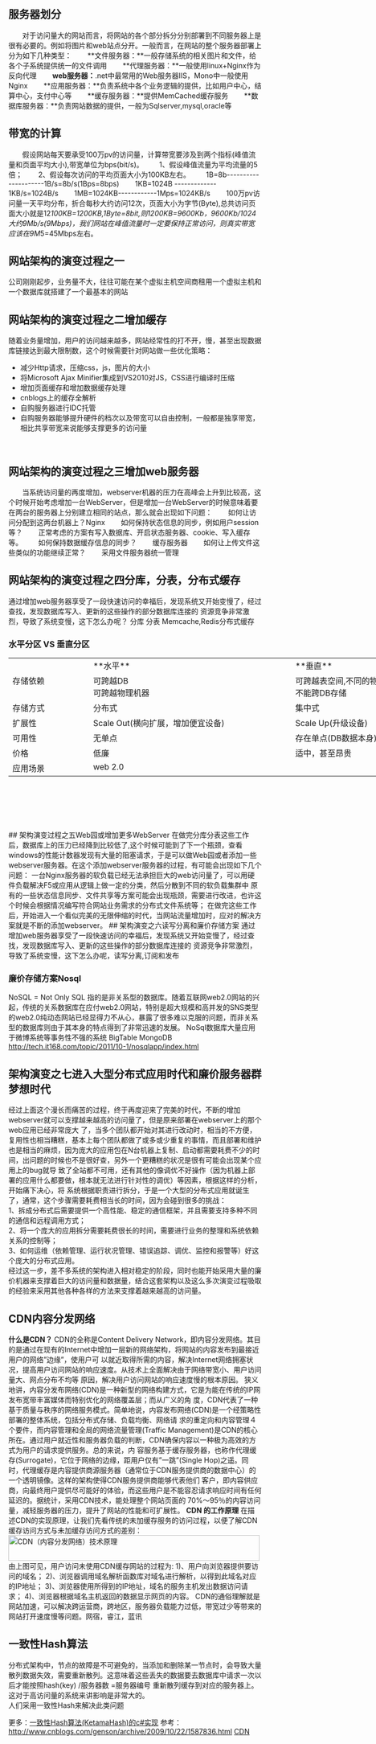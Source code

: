 ## 服务器划分
&nbsp;&nbsp;&nbsp;&nbsp;&nbsp;&nbsp; 对于访问量大的网站而言，将网站的各个部分拆分分别部署到不同服务器上是很有必要的。例如将图片和web站点分开。一般而言，在网站的整个服务器部署上分为如下几种类型：
&nbsp;&nbsp;&nbsp;&nbsp;&nbsp;&nbsp; **文件服务器：**一般存储系统的相关图片和文件，给各个子系统提供统一的文件调用
&nbsp;&nbsp;&nbsp;&nbsp;&nbsp;&nbsp; **代理服务器：**一般使用linux+Nginx作为反向代理
&nbsp;&nbsp;&nbsp;&nbsp;&nbsp;&nbsp; **web服务器：**.net中最常用的Web服务器IIS，Mono中一般使用Nginx
&nbsp;&nbsp;&nbsp;&nbsp;&nbsp;&nbsp; **应用服务器：**负责系统中各个业务逻辑的提供，比如用户中心，结算中心，支付中心等
&nbsp;&nbsp;&nbsp;&nbsp;&nbsp;&nbsp; **缓存服务器：**提供MemCached缓存服务
&nbsp;&nbsp;&nbsp;&nbsp;&nbsp;&nbsp; **数据库服务器：**负责网站数据的提供，一般为Sqlserver,mysql,oracle等
## 带宽的计算
&nbsp;&nbsp;&nbsp;&nbsp;&nbsp;&nbsp; 假设网站每天要承受100万pv的访问量，计算带宽要涉及到两个指标(峰值流量和页面平均大小),带宽单位为bps(bit/s)。
&nbsp;&nbsp;&nbsp;&nbsp;&nbsp;&nbsp; 1、假设峰值流量为平均流量的5倍；
&nbsp;&nbsp;&nbsp;&nbsp;&nbsp;&nbsp; 2、假设每次访问的平均页面大小为100KB左右。
&nbsp;&nbsp;&nbsp;&nbsp;&nbsp;&nbsp; 1B=8b---------------------1B/s=8b/s(1Bps=8bps)
&nbsp;&nbsp;&nbsp;&nbsp;&nbsp;&nbsp; 1KB=1024B ------------- 1KB/s=1024B/s
&nbsp;&nbsp;&nbsp;&nbsp;&nbsp;&nbsp; 1MB=1024KB------------1Mps=1024KB/s
&nbsp;&nbsp;&nbsp;&nbsp;&nbsp;&nbsp; 100万pv访问量一天平均分布，折合每秒大约访问12次，页面大小为字节(Byte),总共访问页面大小就是12*100KB=1200KB,1Byte=8bit,则1200KB=9600Kb，9600Kb/1024大约9Mb/s(9Mbps)，我们网站在峰值流量时一定要保持正常访问，则真实带宽应该在9M*5=45Mbps左右。
## 网站架构的演变过程之一
公司刚刚起步，业务量不大，往往可能在某个虚拟主机空间商租用一个虚拟主机和一个数据库就搭建了一个最基本的网站
&nbsp;

## 网站架构的演变过程之二增加缓存
随着业务量增加，用户的访问越来越多，网站经常性的打不开，慢，甚至出现数据库链接达到最大限制数，这个时候需要针对网站做一些优化策略：

- 减少Http请求，压缩css，js，图片的大小
- 将Microsoft Ajax Minifier集成到VS2010对JS，CSS进行编译时压缩
- 增加页面缓存和增加数据缓存处理
- cnblogs上的缓存全解析
- 自购服务器进行IDC托管
- 自购服务器能够提升硬件的档次以及带宽可以自由控制，一般都是独享带宽，相比共享带宽来说能够支撑更多的访问量

&nbsp;
## 网站架构的演变过程之三增加web服务器
&nbsp;&nbsp;&nbsp;&nbsp;&nbsp;&nbsp; 当系统访问量的再度增加，webserver机器的压力在高峰会上升到比较高，这个时候开始考虑增加一台WebServer，但是增加一台WebServer的时候意味着要在两台的服务器上分别建立相同的站点，那么就会出现如下问题：
&nbsp;&nbsp;&nbsp;&nbsp;&nbsp;&nbsp; 如何让访问分配到这两台机器上？Nginx
&nbsp;&nbsp;&nbsp;&nbsp;&nbsp;&nbsp; 如何保持状态信息的同步，例如用户session等？
&nbsp;&nbsp;&nbsp;&nbsp;&nbsp;&nbsp; 正常考虑的方案有写入数据库、开启状态服务器、cookie、写入缓存等。
&nbsp;&nbsp;&nbsp;&nbsp;&nbsp;&nbsp; 如何保持数据缓存信息的同步？
&nbsp;&nbsp;&nbsp;&nbsp;&nbsp;&nbsp; 缓存服务器
&nbsp;&nbsp;&nbsp;&nbsp;&nbsp;&nbsp; 如何让上传文件这些类似的功能继续正常？
&nbsp;&nbsp;&nbsp;&nbsp;&nbsp;&nbsp; 采用文件服务器统一管理
## 网站架构的演变过程之四分库，分表，分布式缓存
通过增加web服务器享受了一段快速访问的幸福后，发现系统又开始变慢了，经过查找，发现数据库写入、更新的这些操作的部分数据库连接的&nbsp;资源竞争非常激烈，导致了系统变慢，这下怎么办呢？
分库
分表
Memcache,Redis分布式缓存

### 水平分区 VS 垂直分区
<table style="width: 847px; height: 326px" border="0" cellspacing="0" cellpadding="0">
<tbody>
<tr>
<td style="text-align: left" valign="top" width="155">&nbsp;</td>
<td style="text-align: left" valign="top" width="410">
**水平**
</td>
<td style="text-align: left" valign="top" width="282">
**垂直**
</td>
</tr>
<tr>
<td style="text-align: left" valign="top" width="155">
存储依赖
</td>
<td style="text-align: left" valign="top" width="410">
可跨越DB<br>
  可跨越物理机器









  </td>
<td style="text-align: left" valign="top" width="282">
可跨越表空间,不同的物理属性<br>
  不能跨DB存储









  </td>









 </tr>
<tr>
<td style="text-align: left" valign="top" width="155">
存储方式









  </td>
<td style="text-align: left" valign="top" width="410">
分布式









  </td>
<td style="text-align: left" valign="top" width="282">
集中式









  </td>









 </tr>
<tr>
<td style="text-align: left" valign="top" width="155">
扩展性









  </td>
<td style="text-align: left" valign="top" width="410">
Scale&nbsp;Out(横向扩展，增加便宜设备)









  </td>
<td style="text-align: left" valign="top" width="282">
Scale&nbsp;Up(升级设备)









  </td>









 </tr>
<tr>
<td style="text-align: left" valign="top" width="155">
可用性









  </td>
<td style="text-align: left" valign="top" width="410">
无单点









  </td>
<td style="text-align: left" valign="top" width="282">
存在单点(DB数据本身)









  </td>









 </tr>
<tr>
<td style="text-align: left" valign="top" width="155">
价格









  </td>
<td style="text-align: left" valign="top" width="410">
低廉









  </td>
<td style="text-align: left" valign="top" width="282">
适中，甚至昂贵









  </td>









 </tr>
<tr>
<td style="text-align: left" valign="top" width="155">
应用场景









  </td>
<td style="text-align: left" valign="top" width="410">
web&nbsp;2.0









  </td>
<td style="text-align: left">&nbsp;</td>









 </tr>









</tbody>








</table>
## 架构演变过程之五Web园或增加更多WebServer
在做完分库分表这些工作后，数据库上的压力已经降到比较低了,这个时候可能到了下一个瓶颈，查看windows的性能计数器发现有大量的阻塞请求，于是可以做Web园或者添加一些webserver服务器。在这个添加webserver服务器的过程，有可能会出现如下几个问题：
一台Nginx服务器的软负载已经无法承担巨大的web访问量了，可以用硬件负载解决F5或应用从逻辑上做一定的分类，然后分散到不同的软负载集群中
原有的一些状态信息同步、文件共享等方案可能会出现瓶颈，需要进行改进，也许这个时候会根据情况编写符合网站业务需求的分布式文件系统等；
在做完这些工作后，开始进入一个看似完美的无限伸缩的时代，当网站流量增加时，应对的解决方案就是不断的添加webserver。
## 架构演变之六读写分离和廉价存储方案
通过增加web服务器享受了一段快速访问的幸福后，发现系统又开始变慢了，经过查找，发现数据库写入、更新的这些操作的部分数据库连接的&nbsp;资源竞争非常激烈，导致了系统变慢，这下怎么办呢，读写分离,订阅和发布
&nbsp;

### 廉价存储方案Nosql
NoSQL = Not Only SQL&nbsp;指的是非关系型的数据库。随着互联网web2.0网站的兴起，传统的关系数据库在应付web2.0网站，特别是超大规模和高并发的SNS类型的web2.0纯动态网站已经显得力不从心，暴露了很多难以克服的问题，而非关系型的数据库则由于其本身的特点得到了非常迅速的发展。
NoSql数据库大量应用于微博系统等事务性不强的系统
BigTable
MongoDB&nbsp;
http://tech.it168.com/topic/2011/10-1/nosqlapp/index.html
## 架构演变之七进入大型分布式应用时代和廉价服务器群梦想时代
经过上面这个漫长而痛苦的过程，终于再度迎来了完美的时代，不断的增加webserver就可以支撑越来越高的访问量了，但是原来部署在webserver上的那个web应用已经非常庞大&nbsp;了，当多个团队都开始对其进行改动时，相当的不方便，复用性也相当糟糕，基本上每个团队都做了或多或少重复的事情，而且部署和维护也是相当的麻烦，因为庞大的应用包在N台机器上复制、启动都需要耗费不少的时间，出问题的时候也不是很好查，另外一个更糟糕的状况是很有可能会出现某个应用上的bug就导&nbsp;致了全站都不可用，还有其他的像调优不好操作（因为机器上部署的应用什么都要做，根本就无法进行针对性的调优）等因素，根据这样的分析，开始痛下决心，将&nbsp;系统根据职责进行拆分，于是一个大型的分布式应用就诞生了，通常，这个步骤需要耗费相当长的时间，因为会碰到很多的挑战：<br>
1、拆成分布式后需要提供一个高性能、稳定的通信框架，并且需要支持多种不同的通信和远程调用方式；<br>
2、将一个庞大的应用拆分需要耗费很长的时间，需要进行业务的整理和系统依赖关系的控制等；<br>
3、如何运维（依赖管理、运行状况管理、错误追踪、调优、监控和报警等）好这个庞大的分布式应用。<br>
经过这一步，差不多系统的架构进入相对稳定的阶段，同时也能开始采用大量的廉价机器来支撑着巨大的访问量和数据量，结合这套架构以及这么多次演变过程吸取的经验来采用其他各种各样的方法来支撑着越来越高的访问量。
## CDN内容分发网络
**什么是CDN？**
CDN的全称是Content Delivery Network，即内容分发网络。其目的是通过在现有的Internet中增加一层新的网络架构，将网站的内容发布到最接近用户的网络”边缘”，使用户可 以就近取得所需的内容，解决Internet网络拥塞状况，提高用户访问网站的响应速度。从技术上全面解决由于网络带宽小、用户访问量大、网点分布不均等 原因，解决用户访问网站的响应速度慢的根本原因。
狭义地讲，内容分发布网络(CDN)是一种新型的网络构建方式，它是为能在传统的IP网发布宽带丰富媒体而特别优化的网络覆盖层；而从广义的角 度，CDN代表了一种基于质量与秩序的网络服务模式。简单地说，内容发布网络(CDN)是一个经策略性部署的整体系统，包括分布式存储、负载均衡、网络请 求的重定向和内容管理４个要件，而内容管理和全局的网络流量管理(Traffic Management)是CDN的核心所在。通过用户就近性和服务器负载的判断，CDN确保内容以一种极为高效的方式为用户的请求提供服务。总的来说，内 容服务基于缓存服务器，也称作代理缓存(Surrogate)，它位于网络的边缘，距用户仅有”一跳”(Single Hop)之遥。同时，代理缓存是内容提供商源服务器（通常位于CDN服务提供商的数据中心）的一个透明镜像。这样的架构使得CDN服务提供商能够代表他们 客户，即内容供应商，向最终用户提供尽可能好的体验，而这些用户是不能容忍请求响应时间有任何延迟的。据统计，采用CDN技术，能处理整个网站页面的 70%～95％的内容访问量，减轻服务器的压力，提升了网站的性能和可扩展性。
**CDN 的工作原理**
在描述CDN的实现原理，让我们先看传统的未加缓存服务的访问过程，以便了解CDN缓存访问方式与未加缓存访问方式的差别：
<a class="cboxElement" title="CDN（内容分发网络）技术原理" href="http://jbcdn2.b0.upaiyun.com/2012/11/cdn-01.jpg" rel="lightbox[30508]"><img class="aligncenter size-full wp-image-30511" title="CDN（内容分发网络）技术原理" src="http://jbcdn2.b0.upaiyun.com/2012/11/cdn-01.jpg" alt="CDN（内容分发网络）技术原理" width="500" height="51"></a>
由上图可见，用户访问未使用CDN缓存网站的过程为:
1)、用户向浏览器提供要访问的域名；
2)、浏览器调用域名解析函数库对域名进行解析，以得到此域名对应的IP地址；
3)、浏览器使用所得到的IP地址，域名的服务主机发出数据访问请求；
4)、浏览器根据域名主机返回的数据显示网页的内容。
CDN的通俗理解就是网站加速，可以解决跨运营商，跨地区，服务器负载能力过低，带宽过少等带来的网站打开速度慢等问题。网宿，睿江，蓝讯

## 一致性Hash算法
分布式架构中，节点的故障是不可避免的，当添加和删除某一节点时，会导致大量散列数据失效，需要重新散列。这意味着这些丢失的数据要去数据库中请求一次以后才能按照hash(key) /服务器数 =服务器编号 重新散列缓存到对应的服务器上。这对于高访问量的系统来讲影响是非常大的。<br>人们采用一致性Hash来解决此类问题

更多：<a id="cb_post_title_url" class="postTitle2" href="http://www.cnblogs.com/daizhj/archive/2010/08/24/1807324.html" target="_blank">一致性Hash算法(KetamaHash)的c#实现</a>
参考：
<a href="http://www.cnblogs.com/genson/archive/2009/10/22/1587836.html" target="_blank">http://www.cnblogs.com/genson/archive/2009/10/22/1587836.html</a>
<a href="http://baike.baidu.com/link?url=-2shqbu3cAZxy-7jpgcelto04_IE6kfdjGsp43lHey_nL80RVvBVY7YzWhOU-B3HDIIt1uRk0ljq01O9zXtjRq" target="_blank">CDN</a>